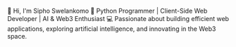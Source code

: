 👋 Hi, I'm Sipho Swelankomo 🚀 Python Programmer | Client-Side Web Developer | AI & Web3 Enthusiast 💻 Passionate about building efficient web applications, exploring artificial intelligence, and innovating in the Web3 space.
